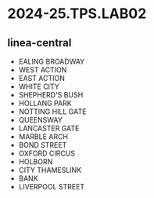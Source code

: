 # 2024-25.TPS.LAB02
## linea-central
- EALING BROADWAY
- WEST ACTION
- EAST ACTION
- WHITE CITY
- SHEPHERD'S BUSH
- HOLLANG PARK
- NOTTING HILL GATE
- QUEENSWAY
- LANCASTER GATE
- MARBLE ARCH
- BOND STREET
- OXFORD CIRCUS
- HOLBORN
- CITY THAMESLINK
- BANK
- LIVERPOOL STREET
